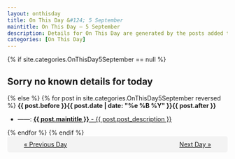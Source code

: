 ```yaml
---
layout: onthisday
title: On This Day &#124; 5 September
maintitle: On This Day — 5 September
description: Details for On This Day are generated by the posts added to the website so the content is subject to changes/updates over time.
categories: [On This Day]
---
```


{% if site.categories.OnThisDay5September == null %}
<h2>Sorry no known details for today</h2>
{% else %}
{% for post in site.categories.OnThisDay5September reversed %}
<strong>{{ post.before }}{{ post.date | date: "%e %B %Y" }}{{ post.after }}</strong>
<ul>
<li> ——: <a class="{{ post.class }}" href="{{ post.url }}"><strong>{{ post.maintitle }}</strong> - {{ post.post_description }}</a></li>
</ul>
{% endfor %}
{% endif %}
<br />
<div style="background-color: #f3f3f3; padding: 10px; border-radius: 5px; text-align: center; display: flex; justify-content: space-evenly;">
<a href="/onthisday/09/09-04">« Previous Day</a>
<span style="visibility:hidden;">[ Visit Leap Year February 29 ]</span>
<a href="/onthisday/09/09-06">Next Day »</a>
</div>
